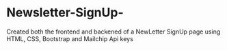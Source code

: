 # Newsletter-SignUp-
Created both the frontend and backened of a NewLetter SignUp page using HTML, CSS, Bootstrap and Mailchip Api keys 
